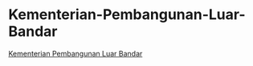 # Kementerian-Pembangunan-Luar-Bandar

<a href="https://www.rurallink.gov.my/">Kementerian Pembangunan Luar Bandar</a>
<br>

